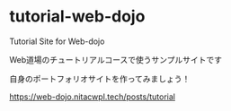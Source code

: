 # tutorial-web-dojo
Tutorial Site for Web-dojo

Web道場のチュートリアルコースで使うサンプルサイトです

自身のポートフォリオサイトを作ってみましょう！

https://web-dojo.nitacwpl.tech/posts/tutorial

